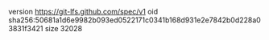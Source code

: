 version https://git-lfs.github.com/spec/v1
oid sha256:50681a1d6e9982b093ed0522171c0341b168d931e2e7842b0d228a03831f3421
size 32028
